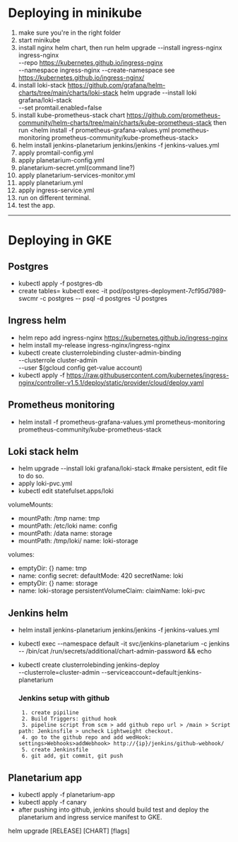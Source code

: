 # Deploying in minikube
1. make sure you're in the right folder
2. start minikube
3. install nginx helm chart, then run <minikube addons enable ingress>
   helm upgrade --install ingress-nginx ingress-nginx \
   --repo https://kubernetes.github.io/ingress-nginx \
   --namespace ingress-nginx --create-namespace
   see https://kubernetes.github.io/ingress-nginx/ 
4. install loki-stack https://github.com/grafana/helm-charts/tree/main/charts/loki-stack
   helm upgrade --install loki grafana/loki-stack \
   --set promtail.enabled=false
5. install kube-prometheus-stack chart https://github.com/prometheus-community/helm-charts/tree/main/charts/kube-prometheus-stack
   then run <helm install -f prometheus-grafana-values.yml prometheus-monitoring prometheus-community/kube-prometheus-stack>  
6. helm install jenkins-planetarium jenkins/jenkins -f jenkins-values.yml
7. apply promtail-config.yml
8. apply planetarium-config.yml
9. planetarium-secret.yml(command line?)
10. apply planetarium-services-monitor.yml
11. apply planetarium.yml
12. apply ingress-service.yml
13. run <minikube tunnel> on different terminal.
14. test the app.

-----------------------------------------------------------------------------------------------------------------------

# Deploying in GKE

## Postgres
* kubectl apply -f postgres-db
* create tables= kubectl exec -it pod/postgres-deployment-7cf95d7989-swcmr -c postgres -- psql -d postgres -U postgres

## Ingress helm
* helm repo add ingress-nginx https://kubernetes.github.io/ingress-nginx
* helm install my-release ingress-nginx/ingress-nginx
* kubectl create clusterrolebinding cluster-admin-binding \
  --clusterrole cluster-admin \
  --user $(gcloud config get-value account)
* kubectl apply -f https://raw.githubusercontent.com/kubernetes/ingress-nginx/controller-v1.5.1/deploy/static/provider/cloud/deploy.yaml

## Prometheus monitoring
* helm install -f prometheus-grafana-values.yml prometheus-monitoring prometheus-community/kube-prometheus-stack

## Loki stack helm
* helm upgrade --install loki grafana/loki-stack #make persistent, edit file to do so.
* apply loki-pvc.yml
* kubectl edit statefulset.apps/loki

volumeMounts:
- mountPath: /tmp
  name: tmp
- mountPath: /etc/loki
  name: config
- mountPath: /data
  name: storage
- mountPath: /tmp/loki/
  name: loki-storage

volumes:
- emptyDir: {}
  name: tmp
- name: config
  secret:
  defaultMode: 420
  secretName: loki
- emptyDir: {}
  name: storage
- name: loki-storage
  persistentVolumeClaim:
  claimName: loki-pvc

## Jenkins helm
* helm install jenkins-planetarium jenkins/jenkins -f jenkins-values.yml
* kubectl exec --namespace default -it svc/jenkins-planetarium -c jenkins -- /bin/cat /run/secrets/additional/chart-admin-password && echo
* kubectl create clusterrolebinding jenkins-deploy \
  --clusterrole=cluster-admin --serviceaccount=default:jenkins-planetarium

    ### Jenkins setup with github
       1. create pipiline
       2. Build Triggers: githud hook
       3. pipeline script from scm > add github repo url > /main > Script path: Jenkinsfile > uncheck Lightweight checkout.
       4. go to the github repo and add wedHook: settings>Webhooks>addWebhook> http://{ip}/jenkins/github-webhook/
       5. create Jenkinsfile
       6. git add, git commit, git push

## Planetarium app
* kubectl apply -f planetarium-app
* kubectl apply -f canary
* after pushing into github, jenkins should build test and deploy the planetarium and ingress service manifest to GKE.


helm upgrade [RELEASE] [CHART] [flags]